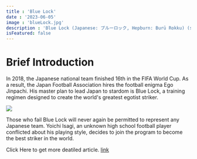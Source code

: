 ```yaml
---
title : 'Blue Lock'
date : '2023-06-05'
image : 'blueLock.jpg'
description : 'Blue Lock (Japanese: ブルーロック, Hepburn: Burū Rokku) (stylized as BLUELOCK) is a Japanese manga series written by Muneyuki Kaneshiro and illustrated by Yusuke Nomura. It has been serialized in Kodanshas Weekly Shōnen Magazine since August 2018, with its chapters collected in 24 tankōbon volumes as of May 2023..'
isFeatured: false
---
```



# Brief Introduction

In 2018, the Japanese national team finished 16th in the FIFA World Cup. As a result, the Japan Football Association hires the football enigma Ego Jinpachi. His master plan to lead Japan to stardom is Blue Lock, a training regimen designed to create the world's greatest egotist striker.

![](/images/posts/getting-fourth/Blue2.jpeg)

 Those who fail Blue Lock will never again be permitted to represent any Japanese team. Yoichi Isagi, an unknown high school football player conflicted about his playing style, decides to join the program to become the best striker in the world.

Click Here to get more deatiled article. [link](https://en.wikipedia.org/wiki/Blue_Lock)

